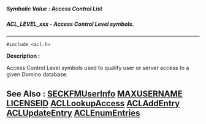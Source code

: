 ##### Symbolic Value : Access Control List
##### ACL_LEVEL_xxx - Access Control Level symbols.
---
```
#include <acl.h>
```
**Description :**

Access Control Level symbols used to qualify user or server access to a given 
Domino database.

**See Also :**
[SECKFMUserInfo](/domino-c-api-docs/reference/Func/SECKFMUserInfo)
[MAXUSERNAME](/domino-c-api-docs/reference/Symb/MAXUSERNAME)
[LICENSEID](/domino-c-api-docs/reference/Data/LICENSEID)
[ACLLookupAccess](/domino-c-api-docs/reference/Func/ACLLookupAccess)
[ACLAddEntry](/domino-c-api-docs/reference/Func/ACLAddEntry)
[ACLUpdateEntry](/domino-c-api-docs/reference/Func/ACLUpdateEntry)
[ACLEnumEntries](/domino-c-api-docs/reference/Func/ACLEnumEntries)
---
